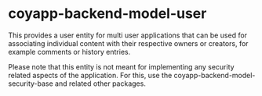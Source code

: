 # coyapp-backend-model-user

This provides a user entity for multi user applications that can be used for
associating individual content with their respective owners or creators, for
example comments or history entries.

Please note that this entity is not meant for implementing any security related
aspects of the application. For this, use the coyapp-backend-model-security-base
and related other packages.
